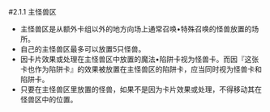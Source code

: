 #2.1.1        主怪兽区
* 主怪兽区是从额外卡组以外的地方向场上通常召唤•特殊召唤的怪兽放置的场所。
* 自己的主怪兽区最多可以放置5只怪兽。
* 因卡片效果或处理在主怪兽区中放置的魔法•陷阱卡视为怪兽卡。而因『这张卡也作为陷阱卡』的效果被放置在主怪兽区的陷阱卡，应当同时视为怪兽卡和陷阱卡。
* 只要在主怪兽区里放置的怪兽，如果不是因为卡片效果或处理，不得移动其在怪兽区中的位置。
